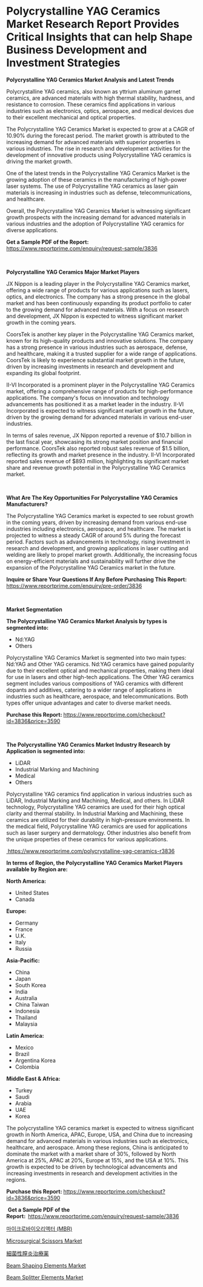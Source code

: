 <p><h1>Polycrystalline YAG Ceramics Market Research Report Provides Critical Insights that can help Shape Business Development and Investment Strategies</h1></p><p><strong>Polycrystalline YAG Ceramics Market Analysis and Latest Trends</strong></p>
<p><p>Polycrystalline YAG ceramics, also known as yttrium aluminum garnet ceramics, are advanced materials with high thermal stability, hardness, and resistance to corrosion. These ceramics find applications in various industries such as electronics, optics, aerospace, and medical devices due to their excellent mechanical and optical properties.</p><p>The Polycrystalline YAG Ceramics Market is expected to grow at a CAGR of 10.90% during the forecast period. The market growth is attributed to the increasing demand for advanced materials with superior properties in various industries. The rise in research and development activities for the development of innovative products using Polycrystalline YAG ceramics is driving the market growth.</p><p>One of the latest trends in the Polycrystalline YAG Ceramics Market is the growing adoption of these ceramics in the manufacturing of high-power laser systems. The use of Polycrystalline YAG ceramics as laser gain materials is increasing in industries such as defense, telecommunications, and healthcare.</p><p>Overall, the Polycrystalline YAG Ceramics Market is witnessing significant growth prospects with the increasing demand for advanced materials in various industries and the adoption of Polycrystalline YAG ceramics for diverse applications.</p></p>
<p><strong>Get a Sample PDF of the Report:&nbsp;</strong> <a href="https://www.reportprime.com/enquiry/request-sample/3836">https://www.reportprime.com/enquiry/request-sample/3836</a></p>
<p>&nbsp;</p>
<p><strong>Polycrystalline YAG Ceramics Major Market Players</strong></p>
<p><p>JX Nippon is a leading player in the Polycrystalline YAG Ceramics market, offering a wide range of products for various applications such as lasers, optics, and electronics. The company has a strong presence in the global market and has been continuously expanding its product portfolio to cater to the growing demand for advanced materials. With a focus on research and development, JX Nippon is expected to witness significant market growth in the coming years.</p><p>CoorsTek is another key player in the Polycrystalline YAG Ceramics market, known for its high-quality products and innovative solutions. The company has a strong presence in various industries such as aerospace, defense, and healthcare, making it a trusted supplier for a wide range of applications. CoorsTek is likely to experience substantial market growth in the future, driven by increasing investments in research and development and expanding its global footprint.</p><p>II-VI Incorporated is a prominent player in the Polycrystalline YAG Ceramics market, offering a comprehensive range of products for high-performance applications. The company's focus on innovation and technology advancements has positioned it as a market leader in the industry. II-VI Incorporated is expected to witness significant market growth in the future, driven by the growing demand for advanced materials in various end-user industries.</p><p>In terms of sales revenue, JX Nippon reported a revenue of $10.7 billion in the last fiscal year, showcasing its strong market position and financial performance. CoorsTek also reported robust sales revenue of $1.5 billion, reflecting its growth and market presence in the industry. II-VI Incorporated reported sales revenue of $893 million, highlighting its significant market share and revenue growth potential in the Polycrystalline YAG Ceramics market.</p></p>
<p>&nbsp;</p>
<p><strong>What Are The Key Opportunities For Polycrystalline YAG Ceramics Manufacturers?</strong></p>
<p><p>The Polycrystalline YAG Ceramics market is expected to see robust growth in the coming years, driven by increasing demand from various end-use industries including electronics, aerospace, and healthcare. The market is projected to witness a steady CAGR of around 5% during the forecast period. Factors such as advancements in technology, rising investment in research and development, and growing applications in laser cutting and welding are likely to propel market growth. Additionally, the increasing focus on energy-efficient materials and sustainability will further drive the expansion of the Polycrystalline YAG Ceramics market in the future.</p></p>
<p><strong>Inquire or Share Your Questions If Any Before Purchasing This Report:</strong> <a href="https://www.reportprime.com/enquiry/pre-order/3836">https://www.reportprime.com/enquiry/pre-order/3836</a></p>
<p>&nbsp;</p>
<p><strong>Market Segmentation</strong></p>
<p><strong>The Polycrystalline YAG Ceramics Market Analysis by types is segmented into:</strong></p>
<p><ul><li>Nd:YAG</li><li>Others</li></ul></p>
<p><p>Polycrystalline YAG Ceramics Market is segmented into two main types: Nd:YAG and Other YAG ceramics. Nd:YAG ceramics have gained popularity due to their excellent optical and mechanical properties, making them ideal for use in lasers and other high-tech applications. The Other YAG ceramics segment includes various compositions of YAG ceramics with different dopants and additives, catering to a wider range of applications in industries such as healthcare, aerospace, and telecommunications. Both types offer unique advantages and cater to diverse market needs.</p></p>
<p><strong>Purchase this Report:&nbsp;</strong><a href="https://www.reportprime.com/checkout?id=3836&price=3590">https://www.reportprime.com/checkout?id=3836&price=3590</a></p>
<p>&nbsp;</p>
<p><strong>The Polycrystalline YAG Ceramics Market Industry Research by Application is segmented into:</strong></p>
<p><ul><li>LiDAR</li><li>Industrial Marking and Machining</li><li>Medical</li><li>Others</li></ul></p>
<p><p>Polycrystalline YAG ceramics find application in various industries such as LiDAR, Industrial Marking and Machining, Medical, and others. In LiDAR technology, Polycrystalline YAG ceramics are used for their high optical clarity and thermal stability. In Industrial Marking and Machining, these ceramics are utilized for their durability in high-pressure environments. In the medical field, Polycrystalline YAG ceramics are used for applications such as laser surgery and dermatology. Other industries also benefit from the unique properties of these ceramics for various applications.</p></p>
<p><a href="https://www.reportprime.com/polycrystalline-yag-ceramics-r3836">&nbsp;https://www.reportprime.com/polycrystalline-yag-ceramics-r3836</a></p>
<p><strong>In terms of Region, the Polycrystalline YAG Ceramics Market Players available by Region are:</strong></p>
<p>
    <p> <strong> North America: </strong>
        <ul>
            <li>United States</li>
            <li>Canada</li>
        </ul>
        </p> 
    <p> <strong> Europe: </strong>
        <ul>
            <li>Germany</li>
            <li>France</li>
            <li>U.K.</li>
            <li>Italy</li>
            <li>Russia</li>
        </ul>
        </p> 
    <p> <strong> Asia-Pacific: </strong>
        <ul>
            <li>China</li>
            <li>Japan</li>
            <li>South Korea</li>
            <li>India</li>
            <li>Australia</li>
            <li>China Taiwan</li>
            <li>Indonesia</li>
            <li>Thailand</li>
            <li>Malaysia</li>
        </ul>
        </p> 
    <p> <strong> Latin America: </strong>
        <ul>
            <li>Mexico</li>
            <li>Brazil</li>
            <li>Argentina Korea</li>
            <li>Colombia</li>
        </ul>
        </p> 
    <p> <strong> Middle East & Africa: </strong>
        <ul>
            <li>Turkey</li>
            <li>Saudi</li>
            <li>Arabia</li>
            <li>UAE</li>
            <li>Korea</li>
        </ul>
    </p>
    </p>
<p><p>The polycrystalline YAG ceramics market is expected to witness significant growth in North America, APAC, Europe, USA, and China due to increasing demand for advanced materials in various industries such as electronics, healthcare, and aerospace. Among these regions, China is anticipated to dominate the market with a market share of 30%, followed by North America at 25%, APAC at 20%, Europe at 15%, and the USA at 10%. This growth is expected to be driven by technological advancements and increasing investments in research and development activities in the regions.</p></p>
<p><strong>Purchase this Report: </strong><a href="https://www.reportprime.com/checkout?id=3836&price=3590">https://www.reportprime.com/checkout?id=3836&price=3590</a></p>
<p>&nbsp;<strong>Get a Sample PDF of the Report:&nbsp;&nbsp;</strong><a href="https://www.reportprime.com/enquiry/request-sample/3836">https://www.reportprime.com/enquiry/request-sample/3836</a></p>
<p><strong></strong></p>
<p><p><a href="https://github.com/ZacharyScthmitt4465/Market-Research-Report-List-3/blob/main/7879455103548.md">마이크로바이오리액터 (MBR)</a></p><p><a href="https://medium.com/@erinveum/microsurgical-scissors-market-share-size-trends-industry-analysis-report-by-application-2b52cd32401f">Microsurgical Scissors Market</a></p><p><a href="https://github.com/ycmtqqhvk3273/Market-Research-Report-List-4/blob/main/965562983557.md">細菌性膣炎治療薬</a></p><p><a href="https://github.com/mancsybtousav/Market-Research-Report-List-3/blob/main/beam-shaping-elements-market.md">Beam Shaping Elements Market</a></p><p><a href="https://github.com/maudAbbott7/Market-Research-Report-List-2/blob/main/beam-splitter-elements-market.md">Beam Splitter Elements Market</a></p></p>